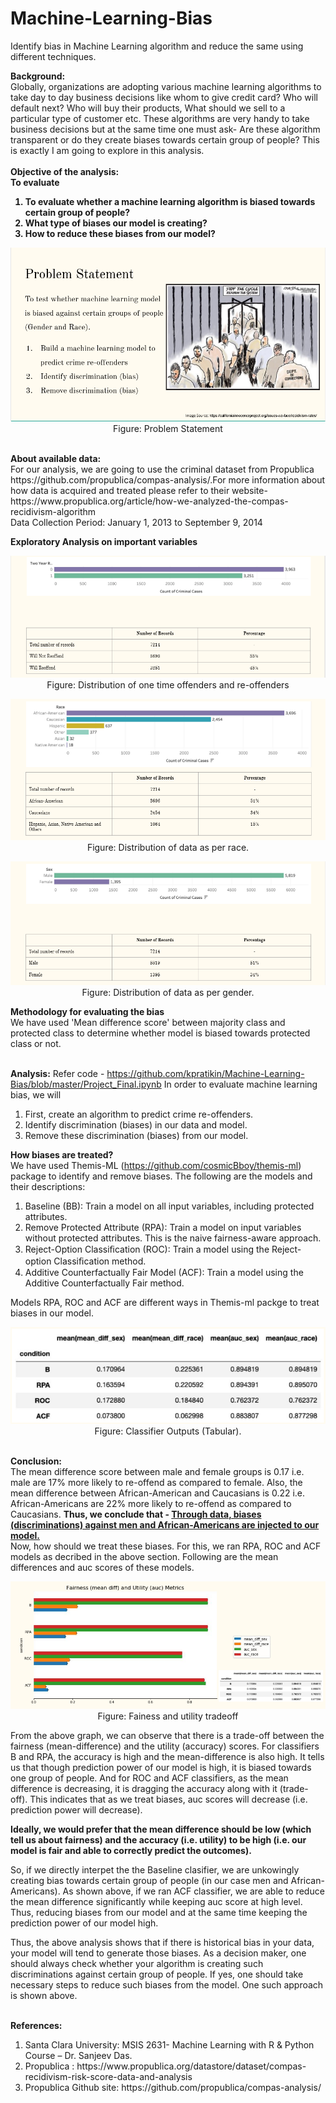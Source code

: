 # Machine-Learning-Bias
Identify bias in Machine Learning algorithm and reduce the same using different techniques. 
 
<b>Background:</b><br> 
Globally, organizations are adopting various machine learning algorithms to take day to day business decisions like whom to give credit card? Who will default next? Who will buy their products, What should we sell to a particular type of customer etc. These algorithms are very handy to take business decisions but at the same time one must ask- Are these algorithm transparent or do they create biases towards certain group of people? This is exactly I am going to explore in this analysis.
<br><br>
<b>Objective of the analysis: 
<br>To evaluate <br>
1. To evaluate whether a machine learning algorithm is biased towards certain group of people?
2. What type of biases our model is creating?
3. How to reduce these biases from our model?
 </b>
<p align="center"><img src="https://github.com/kpratikin/Machine-Learning-Bias/blob/master/Problem%20statement.PNG">
 <br>Figure: Problem Statement
 </p>
 <b><br>
About available data:</b><br>
For our analysis, we are going to use the criminal dataset from Propublica https://github.com/propublica/compas-analysis/.For more information about how data is acquired and treated please refer to their website- https://www.propublica.org/article/how-we-analyzed-the-compas-recidivism-algorithm
<br>Data Collection Period: January 1, 2013 to September 9, 2014

<b>Exploratory Analysis on important variables</b><br>
<p align="center"><img src="https://github.com/kpratikin/Machine-Learning-Bias/blob/master/Re-offenders.PNG">
 <br>Figure: Distribution of one time offenders and re-offenders
 </p>
 <p align="center"><img src="https://github.com/kpratikin/Machine-Learning-Bias/blob/master/Race.PNG">
 <br>Figure: Distribution of data as per race.
 </p>
 <p align="center"><img src="https://github.com/kpratikin/Machine-Learning-Bias/blob/master/Sex.PNG">
 <br>Figure: Distribution of data as per gender.
 </p>

<b>Methodology for evaluating the bias</b><br>
We have used 'Mean difference score' between majority class and protected class to determine whether model is biased towards protected class or not.

<br><b>Analysis:</b>
Refer code - https://github.com/kpratikin/Machine-Learning-Bias/blob/master/Project_Final.ipynb 
In order to evaluate machine learning bias, we will 
<ol><li>First, create an algorithm to predict crime re-offenders.
  <li> Identify discrimination (biases) in our data and model.
    <li> Remove these discrimination (biases) from our model.
      </ol>
  
 <b> How biases are treated? </b><br>
 We have used Themis-ML (https://github.com/cosmicBboy/themis-ml) package to identify and remove biases. The following are the models and their descriptions:
 <ol><li> Baseline (BB): Train a model on all input variables, including protected attributes.
 <li> Remove Protected Attribute (RPA): Train a model on input variables without protected attributes. This is the naive fairness-aware approach.
  <li> Reject-Option Classiﬁcation (ROC): Train a model using the Reject-option Classiﬁcation method.
   <li> Additive Counterfactually Fair Model (ACF): Train a model using the Additive Counterfactually Fair method.
</ol>
Models RPA, ROC and ACF are different ways in Themis-ml packge to treat biases in our model.
<p align="center"><img src="https://github.com/kpratikin/Machine-Learning-Bias/blob/master/Classifier%20outputs.PNG">
 <br>Figure: Classifier Outputs (Tabular).
 </p>

<br><b>Conclusion:</b><br>
The mean difference score between male and female groups is 0.17 i.e. male are 17% more likely to re-offend as compared to female. Also, the mean difference between African-American and Caucasians is 0.22 i.e. African-Americans are 22% more likely to re-offend as compared to Caucasians.
 <b>Thus, we conclude that - <u>Through data, biases (discriminations) against men and African-Americans are injected to our model.</u></b><br>
 Now, how should we treat these biases. For this, we ran RPA, ROC and ACF models as decribed in the above section. Following are the mean differences and auc scores of these models.
<p align="center"><img src="https://github.com/kpratikin/Machine-Learning-Bias/blob/master/Output.PNG">
 <br>Figure: Fainess and utility tradeoff
 </p>

From the above graph, we can observe that there is a trade-off between the fairness (mean-difference) and the utility (accuracy) scores.
For classifiers B and RPA, the accuracy is high and the mean-difference is also high. It tells us that though prediction power of our model is high, it is biased towards one group of people.
And for ROC and ACF classifiers, as the mean difference is decreasing, it is dragging the accuracy along with it (trade-off). This indicates that as we treat biases, auc scores will decrease (i.e. prediction power will decrease).

<b>Ideally, we would prefer that the mean difference should be low (which tell us about fairness) and the accuracy (i.e. utility) to be high (i.e. our model is fair and able to correctly predict the outcomes).</b> 

So, if we directly interpet the the Baseline clasifier, we are unkowingly creating bias towards certain group of people (in our case men and African-Americans). As shown above, if we ran ACF classifier, we are able to reduce the mean difference significantly while keeping auc score at high level. Thus, reducing biases from our model and at the same time keeping the prediction power of our model high. 

Thus, the above analysis shows that if there is historical bias in your data,  your model will tend to generate those biases. As a decision maker, one should always check whether your algorithm is creating such discriminations against certain group of people. If yes, one should take necessary steps to reduce such biases from the model. One such approach is shown above.

<br><b>References:</b>
<ol><li>Santa Clara University: MSIS 2631- Machine Learning with R & Python Course – Dr. Sanjeev Das.
<li>Propublica : https://www.propublica.org/datastore/dataset/compas-recidivism-risk-score-data-and-analysis
<li> Propublica Github site: https://github.com/propublica/compas-analysis/
